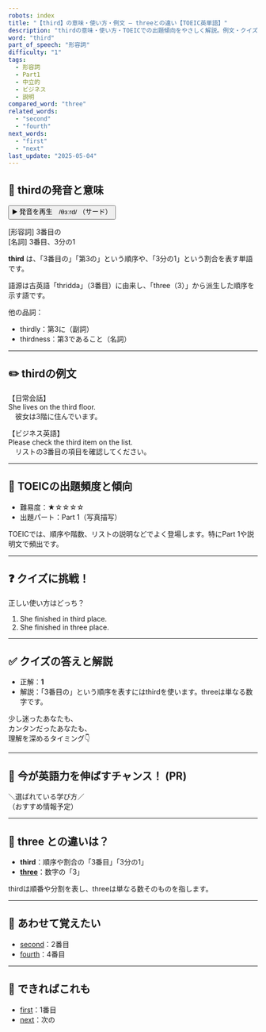 ```yaml
---
robots: index
title: "【third】の意味・使い方・例文 ― threeとの違い【TOEIC英単語】"
description: "thirdの意味・使い方・TOEICでの出題傾向をやさしく解説。例文・クイズ付きでthreeとの違いもわかりやすく学べます。"
word: "third"
part_of_speech: "形容詞"
difficulty: "1"
tags:
  - 形容詞
  - Part1
  - 中立的
  - ビジネス
  - 説明
compared_word: "three"
related_words:
  - "second"
  - "fourth"
next_words:
  - "first"
  - "next"
last_update: "2025-05-04"
---
```


## 🔰 thirdの発音と意味

<button class="play-audio" onclick="playTTS('third')">
  <span class="play-audio-main">
    ▶️ 発音を再生　/θɜːrd/
  </span>
  <span class="play-audio-sub">
    （サード）
  </span>
</button>

[形容詞] 3番目の  
[名詞] 3番目、3分の1

**third** は、「3番目の」「第3の」という順序や、「3分の1」という割合を表す単語です。

語源は古英語「thridda」（3番目）に由来し、「three（3）」から派生した順序を示す語です。

他の品詞：  
- thirdly：第3に（副詞）
- thirdness：第3であること（名詞）

---

## ✏️ thirdの例文

【日常会話】  
She lives on the third floor.  
　彼女は3階に住んでいます。

【ビジネス英語】  
Please check the third item on the list.  
　リストの3番目の項目を確認してください。

---

## 🎯 TOEICの出題頻度と傾向

- 難易度：★☆☆☆☆
- 出題パート：Part 1（写真描写）

TOEICでは、順序や階数、リストの説明などでよく登場します。特にPart 1や説明文で頻出です。

---

## ❓ クイズに挑戦！

正しい使い方はどっち？

1. She finished in third place.  
2. She finished in three place.

---

## ✅ クイズの答えと解説

- 正解：**1**
- 解説：「3番目の」という順序を表すにはthirdを使います。threeは単なる数字です。

少し迷ったあなたも、  
カンタンだったあなたも、  
理解を深めるタイミング👇️

---

## 🚀 今が英語力を伸ばすチャンス！ (PR)

<div class="info-center">
＼選ばれている学び方／<br>  
（おすすめ情報予定）
</div>

---

## 🤔  three との違いは？

- **third**：順序や割合の「3番目」「3分の1」
- **[three](/three)**：数字の「3」

thirdは順番や分割を表し、threeは単なる数そのものを指します。

---

## 🧩 あわせて覚えたい

- [second](/second)：2番目
- [fourth](/fourth)：4番目

---

## 📖 できればこれも

- [first](/first)：1番目
- [next](/next)：次の

<!-- cvid: aid07_bid31 -->
